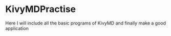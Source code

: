 # KivyMDPractise
Here I will include all the basic programs of KivyMD and finally make a good application